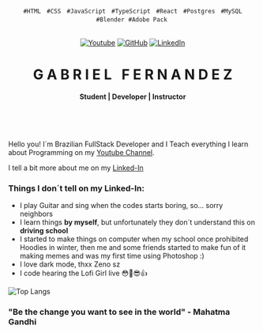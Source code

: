 <p align="center">
  <code>#HTML</code> &nbsp; <code>#CSS</code> &nbsp; <code>#JavaScript</code> &nbsp; <code>#TypeScript</code> &nbsp; <code>#React</code> &nbsp; <code>#Postgres</code> &nbsp; <code>#MySQL</code> &nbsp;<code>#Blender</code> &nbsp;<code>#Adobe Pack</code> &nbsp;
</p>

<br/>

<!-- Icons -->
<div align="center">
  <a href="https://www.youtube.com/channel/UCblely93wOCb_SvE_HOpOEA" title="Learn With Me">
    <img alt="Youtube" src="https://img.shields.io/youtube/channel/subscribers/UCblely93wOCb_SvE_HOpOEA?label=YouTube&logo=youtube&style=flat&logo=appveyor"></a>
  <a href="https://www.instagram.com/ogabrielfernandez/" title="Follow Me">
    <img src="https://img.shields.io/badge/Instagram-%20%20-orange" alt="GitHub" /></a>
  <a href="https://www.linkedin.com/in/seufernandez/" title="Hire me">
    <img alt="LinkedIn" src="https://img.shields.io/badge/Linked--In-%20%20%20%20-blue"></a>
</div>

<!-- Title -->
<div align="center">
  <h1 align="center">G A B R I E L &nbsp; F E R N A N D E Z</h1>
  <b>Student | Developer | Instructor </b>
</div>

<br/>
<br/>

<!-- Main Content -->
<p align="justify">
  &nbsp;&nbsp;&nbsp;&nbsp;
  
  Hello you! I´m Brazilian FullStack Developer and I Teach everything I learn about Programming on my [Youtube Channel](https://www.youtube.com/channel/UCblely93wOCb_SvE_HOpOEA).

 I tell a bit more about me on my [Linked-In](https://www.linkedin.com/in/seufernandez/)
</p>


### Things I don´t tell on my Linked-In:

- I play Guitar and sing when the codes starts boring, so... sorry neighbors
- I learn things **by myself**, but unfortunately they don´t understand this on **driving school**
- I started to make things on computer when my school once prohibited Hoodies in winter, then me and some friends started to make fun of it making memes and was my first time using Photoshop :)
- I love dark mode, thxx Zeno sz
- I code hearing the Lofi Girl live 😳🤝😎👍

![Top Langs](https://github-readme-stats.vercel.app/api/top-langs/?username=seufernandez&layout=compact&theme=dracula)

  ### "Be the change you want to see in the world" - Mahatma Gandhi

